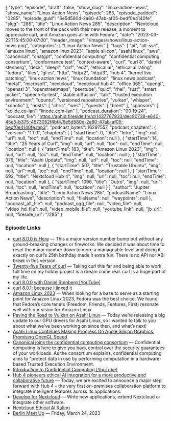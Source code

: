 {
  "type": "episode",
  "draft": false,
  "show_slug": "linux-action-news",
  "show_name": "Linux Action News",
  "episode": 285,
  "episode_padded": "0285",
  "episode_guid": "6e5d580d-2a80-47ab-af05-bedf0e4140fe",
  "slug": "285",
  "title": "Linux Action News 285",
  "description": "Nextcloud moves to the front of the pack with their new release, a moment to appreciate curl, and Amazon goes all in with Fedora.",
  "date": "2023-03-22T15:45:00-07:00",
  "header_image": "/images/shows/linux-action-news.png",
  "categories": [
    "Linux Action News"
  ],
  "tags": [
    "ai",
    "alt-svc",
    "amazon linux",
    "amazon linux 2023",
    "apple silicon",
    "asahi linux",
    "aws",
    "canonical",
    "chatgpt",
    "confidential computing",
    "confidential computing consortium",
    "conformance test",
    "context-aware",
    "curl",
    "curl 8",
    "daniel stenberg",
    "deck",
    "deepl",
    "dnf",
    "ec2",
    "ethical ai",
    "ethical ai rating",
    "fedora",
    "files",
    "gl es",
    "http",
    "http/2",
    "http/3",
    "hub 4",
    "kernel live patching",
    "linux action news",
    "linux foundation",
    "linux news podcast",
    "metal",
    "microsoft",
    "nextcloud",
    "nextcloud hub 4",
    "office 365",
    "opengl",
    "openssl 3",
    "openstreetmaps",
    "peertube",
    "quic",
    "rhel",
    "rust",
    "smart picker",
    "speech-to-test",
    "stable diffusion",
    "talk",
    "trusted execution environment",
    "ubuntu",
    "versioned repositories",
    "vulkan",
    "whisper",
    "xonotic"
  ],
  "hosts": [
    "chris",
    "wes"
  ],
  "guests": [
    "brent"
  ],
  "sponsors": [
    "kolide.co-lan",
    "linode.com-lan"
  ],
  "podcast_duration": "00:19:24",
  "podcast_file": "https://aphid.fireside.fm/d/1437767933/dec90738-e640-45e5-b375-4573052f4bf4/6e5d580d-2a80-47ab-af05-bedf0e4140fe.mp3",
  "podcast_bytes": 16297557,
  "podcast_chapters": {
    "version": "1.1.0",
    "chapters": [
      {
        "startTime": 0,
        "title": "Intro",
        "img": null,
        "url": null,
        "toc": null,
        "endTime": null,
        "location": null
      },
      {
        "startTime": 14,
        "title": "25 Years of Curl",
        "img": null,
        "url": null,
        "toc": null,
        "endTime": null,
        "location": null
      },
      {
        "startTime": 183,
        "title": "Amazon Linux 2023",
        "img": null,
        "url": null,
        "toc": null,
        "endTime": null,
        "location": null
      },
      {
        "startTime": 376,
        "title": "Asahi Update",
        "img": null,
        "url": null,
        "toc": null,
        "endTime": null,
        "location": null
      },
      {
        "startTime": 507,
        "title": "Trustable Ubuntu",
        "img": null,
        "url": null,
        "toc": null,
        "endTime": null,
        "location": null
      },
      {
        "startTime": 692,
        "title": "Nextcloud Hub 4",
        "img": null,
        "url": null,
        "toc": null,
        "endTime": null,
        "location": null
      },
      {
        "startTime": 1096,
        "title": "Outro",
        "img": null,
        "url": null,
        "toc": null,
        "endTime": null,
        "location": null
      }
    ],
    "author": "Jupiter Broadcasting",
    "title": "Linux Action News 285",
    "podcastName": "Linux Action News",
    "description": null,
    "fileName": null,
    "waypoints": null
  },
  "podcast_alt_file": null,
  "podcast_ogg_file": null,
  "video_file": null,
  "video_hd_file": null,
  "video_mobile_file": null,
  "youtube_link": null,
  "jb_url": null,
  "fireside_url": "/285"
}


### Episode Links

  * [curl 8.0.0 is Here](https://daniel.haxx.se/blog/2023/03/20/curl-8-0-0-is-here/ "curl 8.0.0 is Here") — This a major version number bump but without any ground-breaking changes or fireworks. We decided it was about time to reset the minor number down to more a manageable level and doing it exactly on curl’s 25th birthday made it extra fun. There is no API nor ABI break in this version.
  * [Twenty-five Tears of curl](https://daniel.haxx.se/blog/2023/03/20/twenty-five-years-of-curl/ "Twenty-five Tears of curl") — Taking curl this far and being able to work full time on my hobby project is a dream come real. curl is a huge part of my life.
  * [curl 8.0.0 with Daniel Stenberg [YouTube]](https://www.youtube.com/watch?v=LToOQEMcKoo&t=3s "curl 8.0.0 with Daniel Stenberg \[YouTube\]")
  * [curl 8.0.1: because I jinxed it](https://daniel.haxx.se/blog/2023/03/20/curl-8-0-1-because-i-jinxed-it/ "curl 8.0.1: because I jinxed it")
  * [Amazon Linux 2023](https://aws.amazon.com/blogs/aws/amazon-linux-2023-a-cloud-optimized-linux-distribution-with-long-term-support/ "Amazon Linux 2023") — When looking for a base to serve as a starting point for Amazon Linux 2023, Fedora was the best choice. We found that Fedora’s core tenets (Freedom, Friends, Features, First) resonate well with our vision for Amazon Linux.
  * [Paving the Road to Vulkan on Asahi Linux](https://asahilinux.org/2023/03/road-to-vulkan/ "Paving the Road to Vulkan on Asahi Linux") — Today we’re releasing a big update to our GPU drivers for Asahi Linux, so I wanted to talk to you about what we’ve been working on since then, and what’s next!
  * [Asahi Linux Continues Making Progress On Apple Silicon Graphics, Promising OpenGL Speed](https://www.phoronix.com/news/Asahi-Linux-Graphics-March-2023 "Asahi Linux Continues Making Progress On Apple Silicon Graphics, Promising OpenGL Speed")
  * [Canonical joins the confidential computing consortium](https://ubuntu.com//blog/canonical-joins-the-confidential-computing-consortium "Canonical joins the confidential computing consortium") — Confidential computing is here to give you back control over the security guarantees of your workloads. As the consortium explains, confidential computing aims to “protect data in use by performing computation in a hardware-based Trusted Execution Environment.
  * [Introduction to Confidential Computing [YouTube]](https://www.youtube.com/watch?v=SpggH2NBWbU "Introduction to Confidential Computing \[YouTube\]")
  * [Hub 4 pioneers ethical AI integration for a more productive and collaborative future](https://nextcloud.com/blog/hub-4-pioneers-ethical-ai-integration-for-a-more-productive-and-collaborative-future/ "Hub 4 pioneers ethical AI integration for a more productive and collaborative future") — Today, we are excited to announce a major step forward with Hub 4 – the very first on-premises collaboration platform to integrate intelligent features across its applications.
  * [Develop for Nextcloud](https://nextcloud.com/developer/ "Develop for Nextcloud") — Write new applications, extend Nextcloud or integrate other software.
  * [Nextcloud Ethical AI Rating](https://nextcloud.com/blog/nextcloud-ethical-ai-rating/ "Nextcloud Ethical AI Rating")
  * [Berlin Meet Up](https://www.meetup.com/jupiterbroadcasting/events/292343727/ "Berlin Meet Up") — Friday, March 24, 2023


